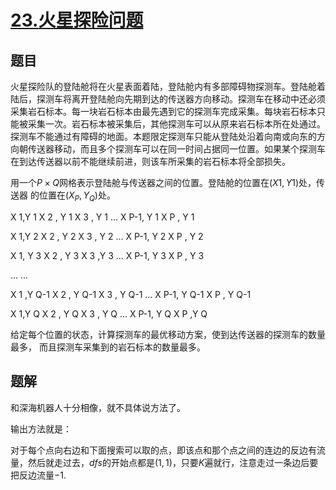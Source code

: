 # [$23.$火星探险问题](https://www.luogu.org/problemnew/show/P3356)

## 题目

火星探险队的登陆舱将在火星表面着陆，登陆舱内有多部障碍物探测车。登陆舱着陆后，探测车将离开登陆舱向先期到达的传送器方向移动。探测车在移动中还必须采集岩石标本。每一块岩石标本由最先遇到它的探测车完成采集。每块岩石标本只能被采集一次。岩石标本被采集后，其他探测车可以从原来岩石标本所在处通过。探测车不能通过有障碍的地面。本题限定探测车只能从登陆处沿着向南或向东的方向朝传送器移动，而且多个探测车可以在同一时间占据同一位置。如果某个探测车在到达传送器以前不能继续前进，则该车所采集的岩石标本将全部损失。

用一个$P\times Q$网格表示登陆舱与传送器之间的位置。登陆舱的位置在$(X1,Y1)$处，传送器
的位置在$(X_P ,Y_Q)$处。

X 1,Y 1 X 2 , Y 1 X 3 , Y 1 ... X P-1, Y 1 X P , Y 1

X 1,Y 2 X 2 , Y 2 X 3 , Y 2 ... X P-1, Y 2 X P , Y 2

X 1, Y 3 X 2 , Y 3 X 3 ,Y 3 ... X P-1, Y 3 X P , Y 3

... ...

X 1 ,Y Q-1 X 2 , Y Q-1 X 3 , Y Q-1 ... X P-1, Y Q-1 X P , Y Q-1

X 1,Y Q X 2 , Y Q X 3 , Y Q ... X P-1, Y Q X P ,Y Q

给定每个位置的状态，计算探测车的最优移动方案，使到达传送器的探测车的数量最多，
而且探测车采集到的岩石标本的数量最多。

## 题解

和深海机器人十分相像，就不具体说方法了。

输出方法就是：

对于每个点向右边和下面搜索可以取的点，即该点和那个点之间的连边的反边有流量，然后就走过去，$dfs$的开始点都是$(1,1)$，只要$K$遍就行，注意走过一条边后要把反边流量$-1$.